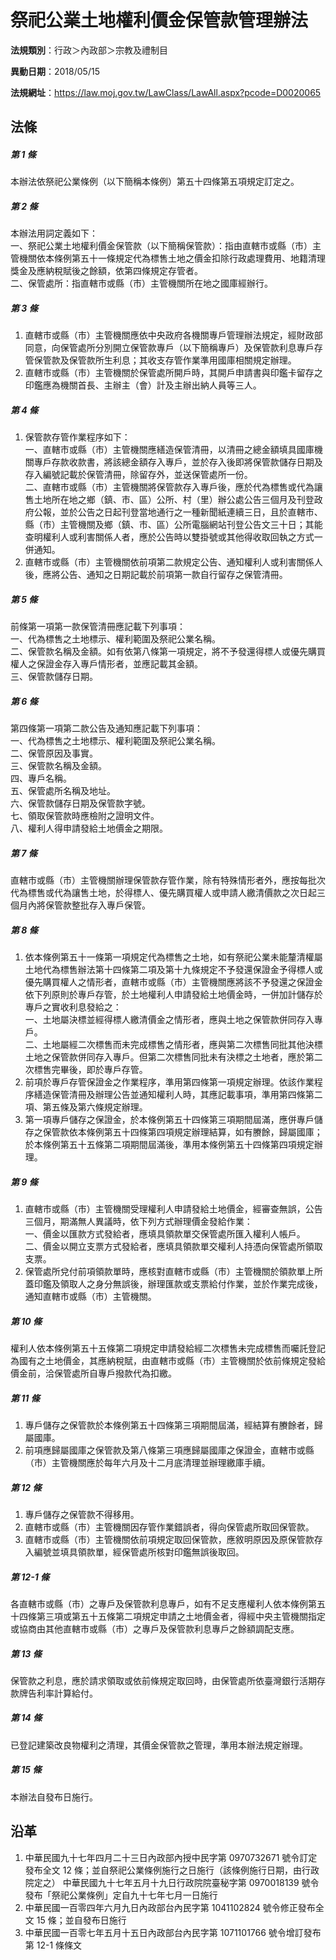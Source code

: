 # 祭祀公業土地權利價金保管款管理辦法


**法規類別**：行政＞內政部＞宗教及禮制目

**異動日期**：2018/05/15  

**法規網址**：https://law.moj.gov.tw/LawClass/LawAll.aspx?pcode=D0020065



## 法條
##### 第 1 條
本辦法依祭祀公業條例（以下簡稱本條例）第五十四條第五項規定訂定之。

##### 第 2 條
本辦法用詞定義如下：  
一、祭祀公業土地權利價金保管款（以下簡稱保管款）：指由直轄市或縣（市）主管機關依本條例第五十一條規定代為標售土地之價金扣除行政處理費用、地籍清理獎金及應納稅賦後之餘額，依第四條規定存管者。  
二、保管處所：指直轄市或縣（市）主管機關所在地之國庫經辦行。

##### 第 3 條
1. 直轄市或縣（市）主管機關應依中央政府各機關專戶管理辦法規定，經財政部同意，向保管處所分別開立保管款專戶（以下簡稱專戶）及保管款利息專戶存管保管款及保管款所生利息；其收支存管作業準用國庫相關規定辦理。
1. 直轄市或縣（市）主管機關於保管處所開戶時，其開戶申請書與印鑑卡留存之印鑑應為機關首長、主辦主（會）計及主辦出納人員等三人。

##### 第 4 條
1. 保管款存管作業程序如下：  
一、直轄市或縣（市）主管機關應繕造保管清冊，以清冊之總金額填具國庫機關專戶存款收款書，將該總金額存入專戶，並於存入後即將保管款儲存日期及存入編號記載於保管清冊，除留存外，並送保管處所一份。  
二、直轄市或縣（市）主管機關將保管款存入專戶後，應於代為標售或代為讓售土地所在地之鄉（鎮、市、區）公所、村（里）辦公處公告三個月及刊登政府公報，並於公告之日起刊登當地通行之一種新聞紙連續三日，且於直轄市、縣（市）主管機關及鄉（鎮、市、區）公所電腦網站刊登公告文三十日；其能查明權利人或利害關係人者，應於公告時以雙掛號或其他得收取回執之方式一併通知。
1. 直轄市或縣（市）主管機關依前項第二款規定公告、通知權利人或利害關係人後，應將公告、通知之日期記載於前項第一款自行留存之保管清冊。

##### 第 5 條
前條第一項第一款保管清冊應記載下列事項：  
一、代為標售之土地標示、權利範圍及祭祀公業名稱。  
二、保管款名稱及金額。如有依第八條第一項規定，將不予發還得標人或優先購買權人之保證金存入專戶情形者，並應記載其金額。  
三、保管款儲存日期。

##### 第 6 條
第四條第一項第二款公告及通知應記載下列事項：  
一、代為標售之土地標示、權利範圍及祭祀公業名稱。  
二、保管原因及事實。  
三、保管款名稱及金額。  
四、專戶名稱。  
五、保管處所名稱及地址。  
六、保管款儲存日期及保管款字號。  
七、領取保管款時應檢附之證明文件。  
八、權利人得申請發給土地價金之期限。

##### 第 7 條
直轄市或縣（市）主管機關辦理保管款存管作業，除有特殊情形者外，應按每批次代為標售或代為讓售土地，於得標人、優先購買權人或申請人繳清價款之次日起三個月內將保管款整批存入專戶保管。

##### 第 8 條
1. 依本條例第五十一條第一項規定代為標售之土地，如有祭祀公業未能釐清權屬土地代為標售辦法第十四條第二項及第十九條規定不予發還保證金予得標人或優先購買權人之情形者，直轄市或縣（市）主管機關應將該不予發還之保證金依下列原則於專戶存管，於土地權利人申請發給土地價金時，一併加計儲存於專戶之實收利息發給之：  
一、土地屬決標並經得標人繳清價金之情形者，應與土地之保管款併同存入專戶。  
二、土地屬經二次標售而未完成標售之情形者，應與第二次標售同批其他決標土地之保管款併同存入專戶。但第二次標售同批未有決標之土地者，應於第二次標售完畢後，即於專戶存管。
1. 前項於專戶存管保證金之作業程序，準用第四條第一項規定辦理。依該作業程序繕造保管清冊及辦理公告並通知權利人時，其應記載事項，準用第四條第二項、第五條及第六條規定辦理。
1. 第一項專戶儲存之保證金，於本條例第五十四條第三項期間屆滿，應併專戶儲存之保管款依本條例第五十四條第四項規定辦理結算，如有賸餘，歸屬國庫；於本條例第五十五條第二項期間屆滿後，準用本條例第五十四條第四項規定辦理。

##### 第 9 條
1. 直轄市或縣（市）主管機關受理權利人申請發給土地價金，經審查無誤，公告三個月，期滿無人異議時，依下列方式辦理價金發給作業：  
一、價金以匯款方式發給者，應填具領款單交保管處所匯入權利人帳戶。  
二、價金以開立支票方式發給者，應填具領款單交權利人持憑向保管處所領取支票。
1. 保管處所兌付前項領款單時，應核對直轄市或縣（市）主管機關於領款單上所蓋印鑑及領取人之身分無誤後，辦理匯款或支票給付作業，並於作業完成後，通知直轄市或縣（市）主管機關。

##### 第 10 條
權利人依本條例第五十五條第二項規定申請發給經二次標售未完成標售而囑託登記為國有之土地價金，其應納稅賦，由直轄市或縣（市）主管機關於依前條規定發給價金前，洽保管處所自專戶撥款代為扣繳。

##### 第 11 條
1. 專戶儲存之保管款於本條例第五十四條第三項期間屆滿，經結算有賸餘者，歸屬國庫。
1. 前項應歸屬國庫之保管款及第八條第三項應歸屬國庫之保證金，直轄市或縣（市）主管機關應於每年六月及十二月底清理並辦理繳庫手續。

##### 第 12 條
1. 專戶儲存之保管款不得移用。
1. 直轄市或縣（市）主管機關因存管作業錯誤者，得向保管處所取回保管款。
1. 直轄市或縣（市）主管機關依前項規定取回保管款，應敘明原因及原保管款存入編號並填具領款單，經保管處所核對印鑑無誤後取回。

##### 第 12-1 條
各直轄市或縣（市）之專戶及保管款利息專戶，如有不足支應權利人依本條例第五十四條第三項或第五十五條第二項規定申請之土地價金者，得經中央主管機關指定或協商由其他直轄市或縣（市）之專戶及保管款利息專戶之餘額調配支應。

##### 第 13 條
保管款之利息，應於請求領取或依前條規定取回時，由保管處所依臺灣銀行活期存款牌告利率計算給付。

##### 第 14 條
已登記建築改良物權利之清理，其價金保管款之管理，準用本辦法規定辦理。

##### 第 15 條
本辦法自發布日施行。

## 沿革
1. 中華民國九十七年四月二十三日內政部內授中民字第 0970732671 號令訂定發布全文 12 條；並自祭祀公業條例施行之日施行（該條例施行日期，由行政院定之）      中華民國九十七年五月十九日行政院院臺秘字第 0970018139 號令發布「祭祀公業條例」定自九十七年七月一日施行
1. 中華民國一百零四年六月九日內政部台內民字第 1041102824 號令修正發布全文 15 條；並自發布日施行
1. 中華民國一百零七年五月十五日內政部台內民字第 1071101766 號令增訂發布第 12-1 條條文
